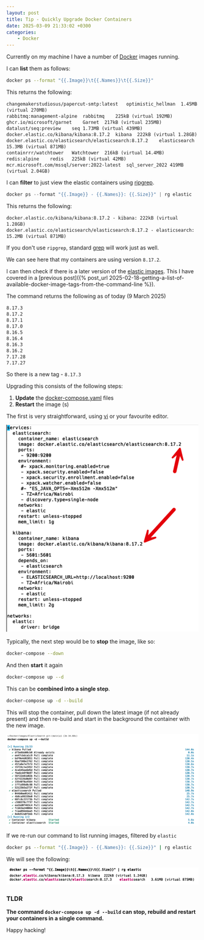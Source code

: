```yaml
---
layout: post
title: Tip - Quickly Upgrade Docker Containers
date: 2025-03-09 21:33:02 +0300
categories:
    - Docker
---
```


Currently on my machine I have a number of [Docker](https://www.docker.com/) images running.

I can **list** them as follows:

```bash
docker ps --format "{{.Image}}\t{{.Names}}\t{{.Size}}"
```

This returns the following:

```plaintext
changemakerstudiosus/papercut-smtp:latest	optimistic_hellman	1.45MB (virtual 270MB)
rabbitmq:management-alpine	rabbitmq	225kB (virtual 192MB)
ghcr.io/microsoft/garnet	Garnet	217kB (virtual 235MB)
datalust/seq:preview	seq	1.73MB (virtual 439MB)
docker.elastic.co/kibana/kibana:8.17.2	kibana	222kB (virtual 1.28GB)
docker.elastic.co/elasticsearch/elasticsearch:8.17.2	elasticsearch	15.3MB (virtual 871MB)
containrrr/watchtower	Watchtower	216kB (virtual 14.4MB)
redis:alpine	redis	225kB (virtual 42MB)
mcr.microsoft.com/mssql/server:2022-latest	sql_server_2022	419MB (virtual 2.04GB)
```

I can **filter** to just view the elastic containers using [ripgrep](https://github.com/BurntSushi/ripgrep).

```c#
docker ps --format "{{.Image}} - {{.Names}}: {{.Size}}" | rg elastic
```

This returns the following:

```plaintext
docker.elastic.co/kibana/kibana:8.17.2 - kibana: 222kB (virtual 1.28GB)
docker.elastic.co/elasticsearch/elasticsearch:8.17.2 - elasticsearch: 15.2MB (virtual 871MB)
```

If you don't use `ripgrep`, standard [grep](https://en.wikipedia.org/wiki/Grep) will work just as well.

We can see here that my containers are using version `8.17.2`.

I can then check if there is a later version of the [elastic images](https://hub.docker.com/_/elasticsearch). This I have covered in a [previous post]({% post_url 2025-02-18-getting-a-list-of-available-docker-image-tags-from-the-command-line %}).

The command returns the following as of today (9 March 2025)

```plaintext
8.17.3
8.17.2
8.17.1
8.17.0
8.16.5
8.16.4
8.16.3
8.16.2
7.17.28
7.17.27
```

So there is a new tag - `8.17.3`

Upgrading this consists of the following steps:

1. **Update** the [docker-compose.yaml](https://docs.docker.com/reference/compose-file/) files
2. **Restart** the image (s)

The first is very straightforward, using [vi](https://www.geeksforgeeks.org/vi-editor-unix/) or your favourite editor.

![dockercompose](../images/2025/03/dockercompose.png)

Typically, the next step would be to **stop** the image, like so:

```bash
docker-compose --down
```

And then **start** it again

```bash
docker-compose up --d
```

This can be **combined into a single step**.

```bash
docker-compose up -d --build
```

This will stop the container, pull down the latest image (if not already present) and then re-build and start in the background the container with the new image.

![dockerrebuild](../images/2025/03/dockerrebuild.png)

If we re-run our command to list running images, filtered by `elastic`

```bash
docker ps --format "{{.Image}} - {{.Names}}: {{.Size}}" | rg elastic
```

We will see the following:

![elasticUpgraded](../images/2025/03/elasticUpgraded.png)

### TLDR

**The command `docker-compose up -d --build` can stop, rebuild and restart your containers in a single command.**

Happy hacking!
